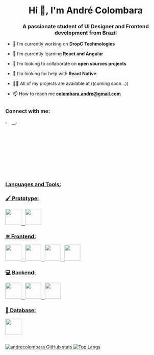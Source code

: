 <h1 align="center">Hi 👋, I'm André Colombara</h1>
<h3 align="center">A passionate student of UI Designer and Frontend development from Brazil</h3>

- 🔭 I’m currently working on **DropC Techmologies**

- 🌱 I’m currently learning **React and Angular**

- 👯 I’m looking to collaborate on **open sources projects**

- 🤝 I’m looking for help with **React Native**

- 👨‍💻 All of my projects are available at ((coming soon...))

- 📫 How to reach me **colombara.andre@gmail.com**

##

<h3 align="left">Connect with me:</h3>
<p align="left">
<a href="https://twitter.com/colombarasep" target="blank"><img src="https://cdn.jsdelivr.net/gh/devicons/devicon/icons/twitter/twitter-original.svg" width='4%'/> &nbsp 
<a href="https://linkedin.com/in/andrecolombara" target="blank"><img src="https://cdn.jsdelivr.net/gh/devicons/devicon/icons/linkedin/linkedin-original.svg" width='4%'/>

</p>

##

<h3 align="left">Languages and Tools:</h3>
<h3>🖌️ Prototype: </h3>
<div display='inline-block'>
 <img src="https://cdn.jsdelivr.net/gh/devicons/devicon/icons/figma/figma-original.svg"  width='50px' height='50px'/> &nbsp <img  src="https://cdn.jsdelivr.net/gh/devicons/devicon/icons/photoshop/photoshop-plain.svg" width='50px' height='50px'/>
<h3>⚛️ Frontend: </h3>
 <img src="https://cdn.jsdelivr.net/gh/devicons/devicon/icons/html5/html5-original.svg" width='50px' height='50px'/> &nbsp <img  src="https://cdn.jsdelivr.net/gh/devicons/devicon/icons/css3/css3-original.svg" width='50px' height='50px'/> &nbsp <img  src="https://cdn.jsdelivr.net/gh/devicons/devicon/icons/javascript/javascript-original.svg" width='50px' height='50px'/> &nbsp <img  src="https://cdn.jsdelivr.net/gh/devicons/devicon/icons/react/react-original.svg" width='50px' height='50px'/>
<h3>💻 Backend: </h3>
 <img src="https://cdn.jsdelivr.net/gh/devicons/devicon/icons/git/git-original.svg" width='50px' height='50px'/> &nbsp <img  src="https://cdn.jsdelivr.net/gh/devicons/devicon/icons/nodejs/nodejs-original.svg" width='50px' height='50px'/> &nbsp <img  src="https://cdn.jsdelivr.net/gh/devicons/devicon/icons/express/express-original.svg" width='50px' height='50px'/>
<h3>💾 Database: </h3>
 <img src="https://cdn.jsdelivr.net/gh/devicons/devicon/icons/mysql/mysql-original.svg" width='50px' height='50px'/>
</div>
 
 ##
 
![andrecolombara GitHub stats](https://github-readme-stats.vercel.app/api?username=andrecolombara&show_icons=true&theme=radical) [![Top Langs](https://github-readme-stats.vercel.app/api/top-langs/?username=andrecolombara&show_icons=true&theme=radical)](https://github.com/andrecolombara/github-readme-stats)
 
 ##
 
 


  
  
  
  
  
  
